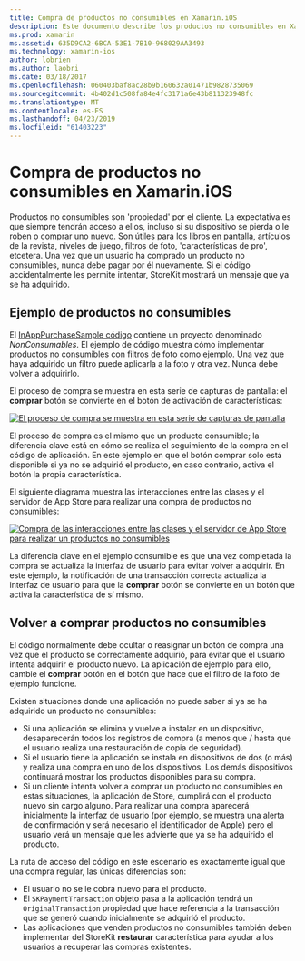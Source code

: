 ```yaml
---
title: Compra de productos no consumibles en Xamarin.iOS
description: Este documento describe los productos no consumibles en Xamarin.iOS, que son características que haya comprado un usuario que siguen estando disponibles de forma indefinida, independientemente del dispositivo.
ms.prod: xamarin
ms.assetid: 635D9CA2-6BCA-53E1-7B10-968029AA3493
ms.technology: xamarin-ios
author: lobrien
ms.author: laobri
ms.date: 03/18/2017
ms.openlocfilehash: 060403baf8ac28b9b160632a01471b9828735069
ms.sourcegitcommit: 4b402d1c508fa84e4fc3171a6e43b811323948fc
ms.translationtype: MT
ms.contentlocale: es-ES
ms.lasthandoff: 04/23/2019
ms.locfileid: "61403223"
---
```

# <a name="purchasing-non-consumable-products-in-xamarinios"></a>Compra de productos no consumibles en Xamarin.iOS

Productos no consumibles son 'propiedad' por el cliente. La expectativa es que siempre tendrán acceso a ellos, incluso si su dispositivo se pierda o le roben o comprar uno nuevo. Son útiles para los libros en pantalla, artículos de la revista, niveles de juego, filtros de foto, 'características de pro', etcetera. Una vez que un usuario ha comprado un producto no consumibles, nunca debe pagar por él nuevamente. Si el código accidentalmente les permite intentar, StoreKit mostrará un mensaje que ya se ha adquirido.

## <a name="non-consumable-products-sample"></a>Ejemplo de productos no consumibles

El [InAppPurchaseSample código](https://developer.xamarin.com/samples/monotouch/StoreKit/) contiene un proyecto denominado *NonConsumables*. El ejemplo de código muestra cómo implementar productos no consumibles con filtros de foto como ejemplo. Una vez que haya adquirido un filtro puede aplicarla a la foto y otra vez. Nunca debe volver a adquirirlo.   
   
   
   
 El proceso de compra se muestra en esta serie de capturas de pantalla: el **comprar** botón se convierte en el botón de activación de características:   
   
   
   
 [![](purchasing-non-consumable-products-images/image34.png "El proceso de compra se muestra en esta serie de capturas de pantalla")](purchasing-non-consumable-products-images/image34.png#lightbox)   
   
   
   
 El proceso de compra es el mismo que un producto consumible; la diferencia clave está en cómo se realiza el seguimiento de la compra en el código de aplicación. En este ejemplo en que el botón comprar solo está disponible si ya no se adquirió el producto, en caso contrario, activa el botón la propia característica.   
   
   
   

El siguiente diagrama muestra las interacciones entre las clases y el servidor de App Store para realizar una compra de productos no consumibles:   
   
   
   
 [![](purchasing-non-consumable-products-images/image35.png "Compra de las interacciones entre las clases y el servidor de App Store para realizar un productos no consumibles")](purchasing-non-consumable-products-images/image35.png#lightbox)   
   
   
   
 La diferencia clave en el ejemplo consumible es que una vez completada la compra se actualiza la interfaz de usuario para evitar volver a adquirir. En este ejemplo, la notificación de una transacción correcta actualiza la interfaz de usuario para que la **comprar** botón se convierte en un botón que activa la característica de sí mismo.

## <a name="re-purchasing-non-consumable-products"></a>Volver a comprar productos no consumibles

El código normalmente debe ocultar o reasignar un botón de compra una vez que el producto se correctamente adquirió, para evitar que el usuario intenta adquirir el producto nuevo. La aplicación de ejemplo para ello, cambie el **comprar** botón en el botón que hace que el filtro de la foto de ejemplo funcione.   
   
   
   
 Existen situaciones donde una aplicación no puede saber si ya se ha adquirido un producto no consumibles:

-  Si una aplicación se elimina y vuelve a instalar en un dispositivo, desaparecerán todos los registros de compra (a menos que / hasta que el usuario realiza una restauración de copia de seguridad). 
-  Si el usuario tiene la aplicación se instala en dispositivos de dos (o más) y realiza una compra en uno de los dispositivos. Los demás dispositivos continuará mostrar los productos disponibles para su compra. 
-  Si un cliente intenta volver a comprar un producto no consumibles en estas situaciones, la aplicación de Store, cumplirá con el producto nuevo sin cargo alguno. Para realizar una compra aparecerá inicialmente la interfaz de usuario (por ejemplo, se muestra una alerta de confirmación y será necesario el identificador de Apple) pero el usuario verá un mensaje que les advierte que ya se ha adquirido el producto.  
   
   
   
 La ruta de acceso del código en este escenario es exactamente igual que una compra regular, las únicas diferencias son:

-  El usuario no se le cobra nuevo para el producto.
-  El `SKPaymentTransaction` objeto pasa a la aplicación tendrá un `OriginalTransaction` propiedad que hace referencia a la transacción que se generó cuando inicialmente se adquirió el producto. 
-  Las aplicaciones que venden productos no consumibles también deben implementar del StoreKit **restaurar** característica para ayudar a los usuarios a recuperar las compras existentes. 
